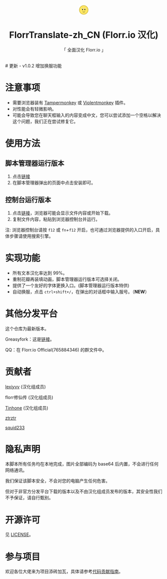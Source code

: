 <br>

<div align="center">
  <img src="./florrIcon-32x32.png"></img>

  <h1>FlorrTranslate-zh_CN (Florr.io 汉化)</h1>

  <p>「 全面汉化 Florr.io 」</p>
</div>

<br>
# 更新
- v1.0.2 增加换服功能

# 注意事项
- 需要浏览器装有 [Tampermonkey](https://tampermonkey.net/) 或 [Violentmonkey](https://violentmonkey.github.io/) 插件。
- 对性能会有轻微影响。
- 可能会导致您在聊天框输入的内容变成中文，您可以尝试添加一个空格以解决这个问题，我们正在尝试修复它。


# 使用方法
## 脚本管理器运行版本
1. 点击[链接](https://raw.githubusercontent.com/FlorrModsTeam/FlorrTranslate-zh_CN/master/src/script-manager-version-1.0.2.user.js)
2. 在脚本管理器弹出的页面中点击安装即可。

## 控制台运行版本
1. 点击[链接](https://raw.githubusercontent.com/FlorrModsTeam/FlorrTranslate-zh_CN/master/src/browser-console-version-1.0.2.txt)，浏览器可能会显示文件内容或开始下载。
2. 复制文件内容，粘贴到浏览器控制台并运行。

注: 浏览器控制台请按 `f12` 或 `fn`+`f12` 开启，也可通过浏览器提供的入口开启，具体步骤请使用搜索引擎。


# 实现功能
- 所有文本汉化率达到 99%。
- 重制花瓣再装填动画，脚本管理器运行版本可选择关闭。
- 提供了一个友好的字体更换入口。(脚本管理器运行版本特供)
- 自动换服，点击 `ctrl+shift+/`，在弹出的对话框中输入服号。（**NEW**）


# 其他分发平台
这个仓库为最新版本。

Greasyfork：这是[链接](https://greasyfork.org/zh-CN/scripts/462298)。

QQ：在 Florr.io Official(765884346) 的群文件中。


# 贡献者
[lexiyvv](https://github.com/lexiyvv) (汉化组成员)

florr修仙传 (汉化组成员)

[Tinhone](https://github.com/Tinhone) (汉化组成员)

[ztrztr](https://github.com/ZhongTianrui)

[squid233](https://github.com/squid233)


# 隐私声明
本脚本所有任务均在本地完成，图片全部编码为 base64 后内置，不会进行任何网络通讯。

我们保证该脚本安全，不会对您的电脑产生任何危害。

但对于非官方分发平台下载的版本以及不由汉化组成员发布的版本，其安全性我们不予保证，请自行甄别。


# 开源许可
见 [LICENSE](./LICENSE)。


# 参与项目
欢迎各位大佬来为项目添砖加瓦，具体请参考[代码贡献指南](./CONTRIBUTING.md)。
